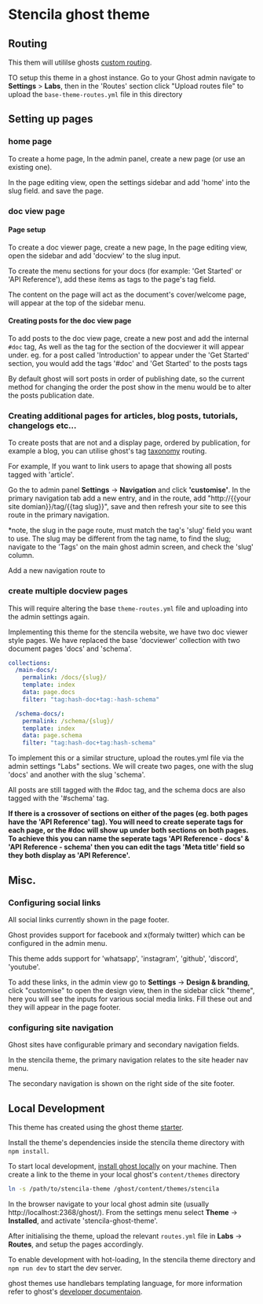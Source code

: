 # Stencila ghost theme

## Routing

This them will utililse ghosts [custom routing](https://ghost.org/docs/themes/routing/).

TO setup this theme in a ghost instance. Go to your Ghost admin navigate to **Settings** > **Labs**, then in the 'Routes' section click "Upload routes file" to upload the `base-theme-routes.yml` file in this directory

## Setting up pages

### home page

To create a home page, In the admin panel, create a new page (or use an existing one).

In the page editing view, open the settings sidebar and add 'home' into the slug field. and save the page.

### doc view page

#### Page setup

To create a doc viewer page, create a new page, In the page editing view, open the sidebar and add 'docview' to the slug input.

To create the menu sections for your docs (for example: 'Get Started' or 'API Reference'), add these items as tags to the page's tag field.

The content on the page will act as the document's cover/welcome page, will appear at the top of the sidebar menu.

#### Creating posts for the doc view page

To add posts to the doc view page, create a new post and add the internal `#doc` tag, As well as the tag for the section of the docviewer it will appear under. eg. for a post called 'Introduction' to appear under the 'Get Started' section, you would add the tags '#doc' and 'Get Started' to the posts tags

By default ghost will sort posts in order of publishing date, so the current method for changing the order the post show in the menu would be to alter the posts publication date.


### Creating additional pages for articles, blog posts, tutorials, changelogs etc...

To create posts that are not and a display page, ordered by publication, for example a blog, you can utilise ghost's tag [taxonomy](https://ghost.org/docs/themes/routing/#taxonomies) routing.

For example, If you want to link users to apage that showing all posts tagged with 'article'.

Go the to admin panel **Settings** -> **Navigation** and click **'customise'**. In the primary navigation tab add a new entry, and in the route, add "http://{{your site domian}}/tag/{{tag slug}}", save and then refresh your site to see this route in the primary navigation. 

*note, the slug in the page route, must match the tag's 'slug' field you want to use. The slug may be different from the tag name, to find the slug; navigate to the 'Tags' on the main ghost admin screen, and check the 'slug' column.

Add a new navigation route to 

### create multiple docview pages

This will require altering the base `theme-routes.yml` file and uploading into the admin settings again.

Implementing this theme for the stencila website, we have two doc viewer style pages. We have replaced the base 'docviewer' collection with two document pages 'docs' and 'schema'.

```yml
collections:
  /main-docs/:
    permalink: /docs/{slug}/
    template: index
    data: page.docs
    filter: "tag:hash-doc+tag:-hash-schema"

  /schema-docs/:
    permalink: /schema/{slug}/
    template: index
    data: page.schema
    filter: "tag:hash-doc+tag:hash-schema"
```

To implement this or a similar structure, upload the routes.yml file via the admin settings "Labs" sections. We will create two pages, one with the slug 'docs' and another with the slug 'schema'.

All posts are still tagged with the #doc tag, and the schema docs are also tagged with the '#schema' tag.

__If there is a crossover of sections on either of the pages (eg. both pages have the 'API Reference' tag). You will need to create seperate tags for each page, or the #doc will show up under both sections on both pages. To achieve this you can name the seperate tags 'API Reference - docs' & 'API Reference - schema' then you can edit the tags 'Meta title' field so they both display as 'API Reference'.__



## Misc.

### Configuring social links

All social links currently shown in the page footer.

Ghost provides support for facebook and x(formaly twitter) which can be configured in the admin menu.

This theme adds support for 
'whatsapp', 'instagram', 'github', 'discord', 'youtube'.

To add these links, in the admin view go to **Settings** -> **Design & branding**, click "customise" to open the design view, then in the sidebar click "theme", here you will see the inputs for various social media links. Fill these out and they will appear in the page footer.

### configuring site navigation


Ghost sites have configurable primary and secondary navigation fields.

In the stencila theme, the primary navigation relates to the site header nav menu.

The secondary navigation is shown on the right side of the site footer.


## Local Development

This theme has created using the ghost theme [starter](https://github.com/TryGhost/Starter).

Install the theme's dependencies inside the stencila theme directory with `npm install`.

To start local development, [install ghost locally](https://ghost.org/docs/ghost-cli/) on your machine.
Then create a link to the theme in your local ghost's `content/themes` directory

```bash
ln -s /path/to/stencila-theme /ghost/content/themes/stencila
```

In the browser navigate to your local ghost admin site (usually http://localhost:2368/ghost/).
From the settings menu select **Theme** -> **Installed**, and activate 'stencila-ghost-theme'.

After initialising the theme, upload the relevant `routes.yml` file in **Labs** -> **Routes**, and setup the pages accordingly.

To enable development with hot-loading, In the stencila theme directory and `npm run dev` to start the dev server.

ghost themes use handlebars templating language, for more information refer to ghost's [developer documentaion](https://ghost.org/docs/themes/).
